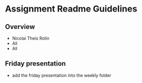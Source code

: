 # Assignment Readme Guidelines

## Overview

- Nicolai Theis Rolin
- All
- All

## Friday presentation
- add the friday presentation into the weekly folder
